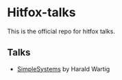Hitfox-talks
============

This is the official repo for hitfox talks.

Talks
-----

* [SimpleSystems](https://cdn.rawgit.com/HitFox/talks/master/SimpleSystems.pdf)
  by Harald Wartig

